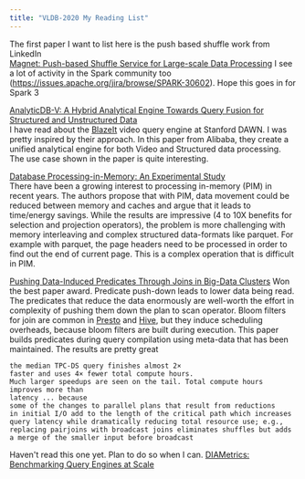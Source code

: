 ```yaml
---
title: "VLDB-2020 My Reading List"
---
```


The first paper I want to list here is the push based shuffle work from LinkedIn        
[Magnet: Push-based Shuffle Service for Large-scale Data Processing](http://www.vldb.org/pvldb/vol13/p3382-shen.pdf) 
I see a lot of activity in the Spark community too (https://issues.apache.org/jira/browse/SPARK-30602). Hope this goes in for Spark 3  


[AnalyticDB-V: A Hybrid Analytical Engine Towards Query Fusion for Structured and Unstructured Data](http://www.vldb.org/pvldb/vol13/p3152-wei.pdf)     
I have read about the [BlazeIt](https://cs.stanford.edu/~matei/papers/2019/cidr_blazeit_demo.pdf) video query engine at Stanford DAWN. I was pretty inspired by their approach. In this paper from Alibaba, they create a unified analytical engine for both Video and Structured data processing. The use case shown in the paper is quite interesting.


[Database Processing-in-Memory: An Experimental Study](http://www.vldb.org/pvldb/vol13/p334-kepe.pdf)    
There have been a growing interest to processing in-memory (PIM) in recent years. The authors propose that with PIM, data movement could be reduced between memory and caches and argue that it leads to time/energy savings. While the results are impressive (4 to 10X benefits for selection and projection operators), the problem is more challenging with memory interleaving and complex structured data-formats like parquet. For example with parquet, the page headers need to be processed in order to find out the end of current page. This is a complex operation that is difficult in PIM.    

[Pushing Data-Induced Predicates Through Joins in Big-Data Clusters](http://www.vldb.org/pvldb/vol13/p252-orr.pdf)
Won the best paper award. Predicate push-down leads to lower data being read. The predicates that reduce the data enormously are well-worth the effort in complexity of pushing them down the plan to scan operator. Bloom filters for join are common in [Presto](https://github.com/prestodb/presto/issues/2372) and [Hive](https://allbigdatathings.blogspot.com/2019/07/hive-challenges-bucketing-bloom-filters.html), but they induce scheduling overheads, because bloom filters are built during execution. This paper builds predicates during query compilation using meta-data that has been maintained. The results are pretty great
```
the median TPC-DS query finishes almost 2×
faster and uses 4× fewer total compute hours. 
Much larger speedups are seen on the tail. Total compute hours improves more than
latency ... because
some of the changes to parallel plans that result from reductions
in initial I/O add to the length of the critical path which increases
query latency while dramatically reducing total resource use; e.g.,
replacing pairjoins with broadcast joins eliminates shuffles but adds
a merge of the smaller input before broadcast
```

Haven't read this one yet. Plan to do so when I can.
[DIAMetrics: Benchmarking Query Engines at Scale](http://www.vldb.org/pvldb/vol13/p3285-gruenheid.pdf)
